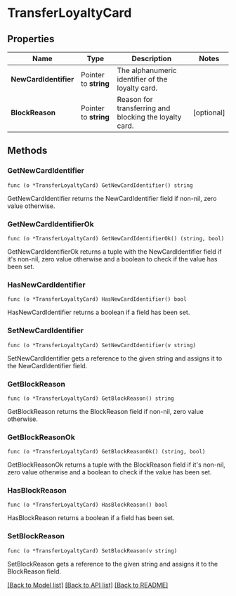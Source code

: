 # TransferLoyaltyCard

## Properties

Name | Type | Description | Notes
------------ | ------------- | ------------- | -------------
**NewCardIdentifier** | Pointer to **string** | The alphanumeric identifier of the loyalty card.  | 
**BlockReason** | Pointer to **string** | Reason for transferring and blocking the loyalty card.  | [optional] 

## Methods

### GetNewCardIdentifier

`func (o *TransferLoyaltyCard) GetNewCardIdentifier() string`

GetNewCardIdentifier returns the NewCardIdentifier field if non-nil, zero value otherwise.

### GetNewCardIdentifierOk

`func (o *TransferLoyaltyCard) GetNewCardIdentifierOk() (string, bool)`

GetNewCardIdentifierOk returns a tuple with the NewCardIdentifier field if it's non-nil, zero value otherwise
and a boolean to check if the value has been set.

### HasNewCardIdentifier

`func (o *TransferLoyaltyCard) HasNewCardIdentifier() bool`

HasNewCardIdentifier returns a boolean if a field has been set.

### SetNewCardIdentifier

`func (o *TransferLoyaltyCard) SetNewCardIdentifier(v string)`

SetNewCardIdentifier gets a reference to the given string and assigns it to the NewCardIdentifier field.

### GetBlockReason

`func (o *TransferLoyaltyCard) GetBlockReason() string`

GetBlockReason returns the BlockReason field if non-nil, zero value otherwise.

### GetBlockReasonOk

`func (o *TransferLoyaltyCard) GetBlockReasonOk() (string, bool)`

GetBlockReasonOk returns a tuple with the BlockReason field if it's non-nil, zero value otherwise
and a boolean to check if the value has been set.

### HasBlockReason

`func (o *TransferLoyaltyCard) HasBlockReason() bool`

HasBlockReason returns a boolean if a field has been set.

### SetBlockReason

`func (o *TransferLoyaltyCard) SetBlockReason(v string)`

SetBlockReason gets a reference to the given string and assigns it to the BlockReason field.


[[Back to Model list]](../README.md#documentation-for-models) [[Back to API list]](../README.md#documentation-for-api-endpoints) [[Back to README]](../README.md)


